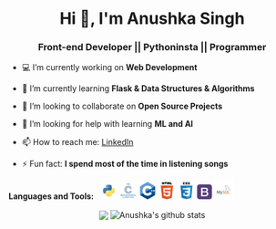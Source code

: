 <h1 align="center">Hi 👋, I'm Anushka Singh</h1>
<h3 align="center">Front-end Developer || Pythoninsta || Programmer</h3>



- 💻 I’m currently working on **Web Development**

- 📖 I’m currently learning **Flask & Data Structures & Algorithms**

- 👯 I’m looking to collaborate on **Open Source Projects** 

- 🤔 I’m looking for help with learning **ML and AI**

- 📫 How to reach me: <a href="https://www.linkedin.com/in/anushka-singh-3401531a4/">LinkedIn</a>

- ⚡ Fun fact: **I spend most of the time in listening songs**

**Languages and Tools:** &nbsp;
<code><img height="30" src="https://raw.githubusercontent.com/github/explore/80688e429a7d4ef2fca1e82350fe8e3517d3494d/topics/python/python.png"></code>
<code><img height="30" src="https://raw.githubusercontent.com/github/explore/80688e429a7d4ef2fca1e82350fe8e3517d3494d/topics/c/c.png"></code>
<code><img height="30" src="https://raw.githubusercontent.com/github/explore/56a826d05cf762b2b50ecbe7d492a839b04f3fbf/topics/cpp/cpp.png"></code>
<code><img height="30" src="https://raw.githubusercontent.com/github/explore/56a826d05cf762b2b50ecbe7d492a839b04f3fbf/topics/html/html.png"></code>
<code><img height="30" src="https://raw.githubusercontent.com/github/explore/80688e429a7d4ef2fca1e82350fe8e3517d3494d/topics/css/css.png"></code>
<code><img height="26" src="https://raw.githubusercontent.com/github/explore/80688e429a7d4ef2fca1e82350fe8e3517d3494d/topics/bootstrap/bootstrap.png"></code>
<code><img height="34" src="https://raw.githubusercontent.com/github/explore/80688e429a7d4ef2fca1e82350fe8e3517d3494d/topics/mysql/mysql.png"></code>

<p align="center">
  <img align="center" src="https://github-readme-stats.vercel.app/api/top-langs/?username=Anushka-S10&theme=radical&line_height=10&hide_langs_below=1&layout=compact" />
  <img align="center" src="https://github-readme-stats.vercel.app/api?username=Anushka-S10&show_icons=true&theme=radical&line_height=21" alt="Anushka's github stats"/>
</p>
